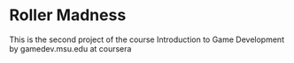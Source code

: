 # Roller Madness
 This is the second project of the course Introduction to Game Development by gamedev.msu.edu at coursera
